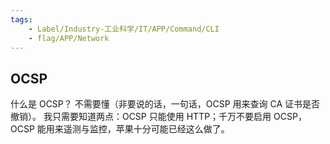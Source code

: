 ```yaml
---
tags:
    - Label/Industry-工业科学/IT/APP/Command/CLI
    - flag/APP/Network
---
```


## OCSP

什么是 OCSP？
不需要懂（非要说的话，一句话，OCSP 用来查询 CA 证书是否撤销）。
我只需要知道两点：OCSP 只能使用 HTTP；千万不要启用 OCSP，OCSP 能用来遥测与监控，苹果十分可能已经这么做了。